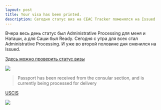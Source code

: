 ```yaml
---
layout: post
title: Your visa has been printed.
description: Сегодня статус виз на CEAC Tracker поменялся на Issued
---
```


Вчера весь день статус был Administrative Processing для меня и Наташи, а для Саши был Ready. Сегодня с утра для
всех стал Administrative Processing. И уже во второй половине дня сменился на Issued.

[Здесь можно проверить статус визы](https://ceac.state.gov/ceacstattracker/status.aspx)

<img src="http://i.imgur.com/K2NbaIv.png" class="img-responsive img-thumbnail">

> Passport has been received from the consular section, and is currently being processed for delivery

[USCIS](https://cgifederal.secure.force.com/applicanthome)

<img src="http://i.imgur.com/iZWxatI.png" class="img-responsive img-thumbnail">

